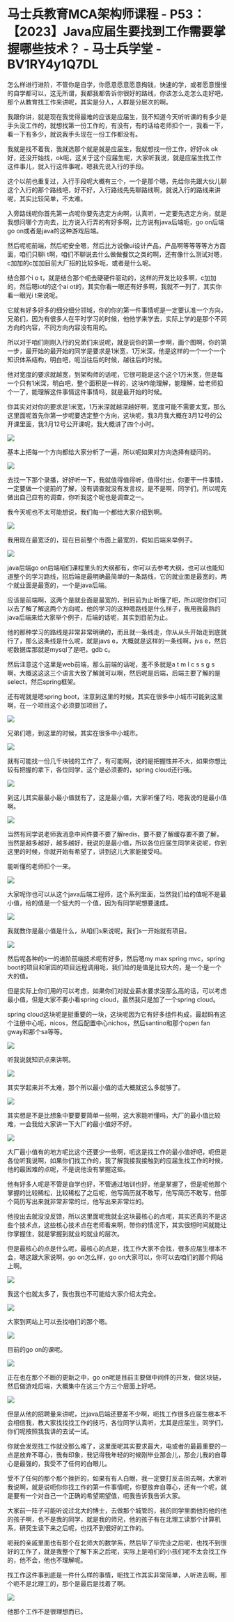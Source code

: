 # 马士兵教育MCA架构师课程 - P53：【2023】Java应届生要找到工作需要掌握哪些技术？ - 马士兵学堂 - BV1RY4y1Q7DL

怎么样进行进阶，不管你是自学，你愿意愿意愿意掏钱，快速的学，或者愿意慢慢的自学都可以，这无所谓，我都我都告诉你很好的路线，你该怎么走怎么走好吧，那个从教育找工作来讲呢，其实是分人，人群是分层次的啊。

我跟你讲，就是现在我觉得最难的应该是应届生，我不知道今天听听课的有多少是手头没工作的，就想找第一份工作的，有没有，有的话给老师扣个一，我看一下，看一下有多少，就说我手头现在一份工作都没有。

我就是找不着我，我就选那个就是就是应届生，我就想找一份工作，好好ok ok好，还没开始找，ok呃，这关于这个应届生呢，大家听我说，就是应届生找工作这件事儿，就入行这件事呢，嗯我先说入行的手段。

这个以前也重复过，入行手段呢大概有三个，一个是那个嗯，先给你先跟大伙儿聊这个入行的那个路线吧，好不好，入行路线先先聊路线啊，就说入行的路线来讲呢，其实比较简单，不太难。

入旁路线呢你首先第一点呢你要先选定方向啊，认真听，一定要先选定方向，就是我想问哪个方向去，比方说入行弄的有好多啊，比方说有java后端呃，go on后端go on或者是java的这种游戏后端。

然后呢呃前端，然后呢安全嗯，然后比方说像ui设计产品，产品啊等等等等方方面面，咱们只聊i t啊，咱们不聊说去什么做做餐饮之类的啊，还有像什么测试对嗯，c加加的c加加目前大厂招的比较多呃，或者是什么呢。

结合那个i o t，就是结合那个呃去硬硬件驱动的，这样的开发比较多啊，c加加的，然后嗯iot的这个ai ot的，其实你看一眼还有好多啊，我就不一列了，其实你看一眼光i t来说呢。

它就有好多好多的细分细分领域，你的你的第一件事情呢是一定要认准一个方向，兄弟们，因为有很多人在平时学习的时候，他他学来学去，实际上学的是那个不同方向的内容，不同方向内容没有用的。

所以对于咱们刚刚入行的兄弟们来说呢，就是说你的第一步啊，画个图啊，你的第一步，最开始的最开始的同学是要求是1米宽，1万米深，他是这样的一个一个一个知识体系结构，明白吧，呃当往后的时候，越往后的时候。

他对宽度的要求就越宽，到架构师的话呢，它很可能是这个这个1万米宽，但是每一个只有1米深，明白吧，整个面积是一样的，这块咋能理解，能理解，给老师扣个一了，能理解这件事情这件事情吗，就是最开始的时候。

你其实对对你的要求是1米宽，1万米深就越深越好啊，宽度可能不需要太宽，那么这里面呢首先你第一步呢要选定整个方向，这块呢，我3月我大概在3月12号的公开课里面，我3月12号公开课呢，我大概讲了四个小时。



![](img/ce6aa2697c2a57b248766930fe422346_1.png)

基本上把每一个方向都给大家分析了一遍，所以呢如果对方向选择有疑问的。

![](img/ce6aa2697c2a57b248766930fe422346_3.png)

去找一下那个录播，好好听一下，我就值得值得听，值得付出，你要干一件事情，一定要做一个提前的了解，没有调查就没有发言权，是不是啊，同学们，所以呢先做出自己应有的调查，你听我这个呢也是调查之一。

我今天呢也不太可能想说，我们每一个都给大家介绍到啊。

![](img/ce6aa2697c2a57b248766930fe422346_5.png)

我用现在最宽泛的，现在目前整个市面上最宽的，假如后端来举例子。

![](img/ce6aa2697c2a57b248766930fe422346_7.png)

java后端go on后端咱们课程里头的大纲都有，你可以去参考大纲，也可以也能知道整个的学习路线，招后端是最明确最简单的一条路线，它的就业面是最宽的，两个就业面是最宽的，一个是java后端。

应该是前端啊，这两个是就业面是最宽的，到目前为止听懂了吧，所以呢你你们可以去了解了解这两个方向呢，他的学习的这种嗯路线是什么样子，我用我最熟的java后端来给大家举个例子，后端的话呢，其实到目前为止。

他的那种学习的路线是非常非常明确的，而且就一条线走，你从从头开始走到底就行了，那么这条线是什么呢，就是javs e，大概就是这样的一条线啊，jvs e，然后呢数据库那就是mysql了是吧，gdb c。

然后注意这个这里是web前端，那么前端的话呢，差不多就是a t m l c s s g s啊，大概这这这三个语言大致了解就可以啊，然后呢是后端，后端主要了解的是select，然后spring框架。

还有呢就是嗯spring boot，注意到这里的时候，其实在很多中小城市可能到这里啊，在一个项目这个必须要加项目了。



![](img/ce6aa2697c2a57b248766930fe422346_9.png)

兄弟们嗯，到这里的时候，其实在很多中小城市。

![](img/ce6aa2697c2a57b248766930fe422346_11.png)

就有可能找一份几千块钱的工作了，有可能啊，说的是把握性并不大，如果你想比较有把握的拿下，各位同学，这个是必须要的，spring cloud还行哦。



![](img/ce6aa2697c2a57b248766930fe422346_13.png)

到这儿其实最最小最小值就有了，这是最小值，大家听懂了吗，嗯我说的是最小值啊。

![](img/ce6aa2697c2a57b248766930fe422346_15.png)

当然有同学说老师我消息中间件要不要了解redis，要不要了解缓存要不要了解，当然是越多越好，越多越好，我说的是最小值，所以各位应届生同学来说呢，你到这里的时候，你就开始有希望了，讲到这儿大家能接受吗。

能听懂的老师扣个一来。

![](img/ce6aa2697c2a57b248766930fe422346_17.png)

大家呢你也可以从这个java后端工程师，这个系列里面，当然我们给的值呢不是最小值，给的值是一个挺大的一个值，因为有同学呢想要速成。



![](img/ce6aa2697c2a57b248766930fe422346_19.png)

我就教你是最小值是什么，从咱们s来说呢，我们s一开始就有项目。

![](img/ce6aa2697c2a57b248766930fe422346_21.png)

然后呢各种的s一的进阶前端技术呢有好多，然后嗯my max spring mvc，spring boot的项目和家园的项目远程调用呃，我们给的是值是比较大的，是一个是一个大的值。

但是实际上你们用的可以考虑，如果你们对就业薪水要求没那么高的话，可以考虑最小值，但是大家不要小看spring cloud，虽然我只是加了一个spring cloud。

spring cloud这块呢是挺重要的一块，这块呢因为它有好多组件构成，最起码有这个注册中心呃，nicos，然后配置中心nichos，然后santino和那个open fan gway和那个sa等等。



![](img/ce6aa2697c2a57b248766930fe422346_23.png)

听我说就知识点来讲啊。

![](img/ce6aa2697c2a57b248766930fe422346_25.png)

其实学起来并不太难，那个所以最小值的话大概就这么多就够了。

![](img/ce6aa2697c2a57b248766930fe422346_27.png)

其实想是不是比想象中要要要简单一些啊，这大家能听懂吗，大厂的最小值比较难，一会我给大家讲一下大厂的最小值好不好。



![](img/ce6aa2697c2a57b248766930fe422346_29.png)

大厂最小值有的地方呢比这个还要少一些啊，呃这是找工作的最小值好吧，呃但是各位听我说啊，如果你们找工作的，我了解我接我接触到的应届生找工作的时候，他的最困难的点呢，不是说他没有掌握这些。

他有好多人呢是不管是自学也好，不管通过培训也好，他是掌握了，但是呢他那个掌握的比较稀松，比较稀松了之后呢，他写简历就不敢写，他写简历不敢写，他那个简历写出来就非常非常的烂，他写出来非常烂的。

他投出去就没没反馈，所以这里面呢我就业这块最核心的点呢，其实还真的不是这些个技术点，这些核心技术点在老师看来啊，带你的情况下，其实很短时间就能让你掌握住，就是掌握到就业的就业的层次。

但是最核心的点是什么呢，最核心的点是，找工作大家不会找，很多应届生根本不会，嗯这跟大家说啊，go on怎么样，go on大家可以，你可以去咱们的那个网站上啊。



![](img/ce6aa2697c2a57b248766930fe422346_31.png)

我这个也就太多了，我也我也不可能给大家介绍太完全。

![](img/ce6aa2697c2a57b248766930fe422346_33.png)

大家到网站上可以去找咱们的那个嗯。

![](img/ce6aa2697c2a57b248766930fe422346_35.png)

目前的go on的课呢。

![](img/ce6aa2697c2a57b248766930fe422346_37.png)

正在也在那个不断的更新之中，go on呢是目前主要做中间件的开发，做区块链，然后做游戏后端，大概集中在这三个方三个层面上好吧。



![](img/ce6aa2697c2a57b248766930fe422346_39.png)

但是从他的招聘量来讲呢，比java后端还要差不少啊，呃找工作很多应届生根本不会相信我，教大家找找找工作的技巧，各位同学认真听，尤其是应届生，同学们，你们呢按照我我讲的去试一试。

你就会发现找工作就没那么难了，这里面呢其实要求最大，电或者的最最重要的一点是放弃不尊心，我有印象，我记得我年轻的时候刚毕业那会儿，那会儿我的自尊心是最强的，我受不了任何的白眼儿。

受不了任何的那个那个挫折的，如果有有人白眼，我一定要打反击回去啊，大家听我说啊，就是说呃你你找工作的第一件事情呢，你要放弃自尊心，还有一个呢，就是要有一个对自己一个正确的希望期望值，呃我告诉我告诉大家。

大家前一阵子可能听说过北大的博士，去做那个城管的，我的同学里面他的他的他的孩子啊，也不是我的同学，就是我的师兄，他的孩子有在北理工读那个计算机系，研究生读下来之后呢，也找不到很好的工作的。

呃我的亲戚里面也有那个在北师大的数学系，然后毕了毕完业之后呢，也找不到很好的工作了，就是我整个了解下来之后呢，实际上是咱们的小孩们呢不太会找工作的，他不会，他也不理解呢。

找工作这件事到底是一件什么样的事情，呃找工作其实非常简单，人听进去啊，那个呃不是北理工的，那个是最后是找着了啊。



![](img/ce6aa2697c2a57b248766930fe422346_41.png)

他那个工作不是很理想而已。